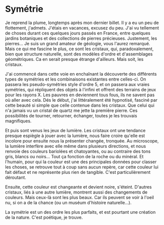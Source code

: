 # Symétrie

Je reprend la plume, longtemps après mon dernier billet. Il y a eu un peu de flottement, j'admets. J'étais en vacances, excusez du peu. J'ai vu tellement de choses durant ces quelques jours passés en France, entre quelques jardins botaniques et des collections de pierres précieuses. Justement, les pierres... Je suis un grand amateur de géologie, vous l'aurez remarqué. Mais ce qui me fascine le plus, ce sont les cristaux, qui, paradoxalement, bien que structure naturelle, sont des modèles d'ordre et d'assemblages géométriques. Ca en serait presque étrange d'ailleurs. Mais soit, les cristaux. 

J'ai commencé dans cette voie en enchaînant la découverte des différents types de symétries et les combinaisons existantes entre celles-ci. On passera les pseudo-symétries style d'ordre 5, et on passera aux vraies symétries, qui répliquent des objets à l'infini et offrent des terrains de jeux pour les rayons X. Les pauvres en deviennent tous fous, ils ne savent pas où aller avec cela. Dés le début, j'ai littéralement été hypnotisé, fasciné par cette beauté si simple que celle contenue dans les cristaux. Que celui qui n'a jamais vu un cristal de quartz me jette la première pierre. Ces possibilités de tourner, retourner, échanger, toutes je les trouvais magnifiques. 

Et puis sont venus les jeux de lumière. Les cristaux ont une tendance presque espiègle à jouer avec la lumière, nous faire croire qu'elle est incolore pour ensuite nous la présenter changée, tronquée. Au microscope, la lumière interfère avec elle même dans plusieurs directions, et nous renvoie des couleurs bariolées et chatoyantes, ou au contraire des tons gris, blancs ou noirs... Tout ça fonction de la roche ou du minéral. Et l'humain, pour qui la couleur est une des principales données pour classer les choses, se retrouve tout à coup sans aucun repère, car cette couleur lui fait défaut et ne représente plus rien de tangible. C'est particulièrement déroutant.

Ensuite, cette couleur est changeante et devient noire, s'éteint. D'autres cristaux, liés à une autre lumière, montrent aussi des changements de couleurs. Mais ceux-là sont les plus beaux. Car ils peuvent se voir à l'oeil nu, si on a de la chance (ou un muséum d'histoire naturelle...).

La symétrie est un des ordre les plus parfaits, et est pourtant une création de la nature. C'est poétique, je trouve.
